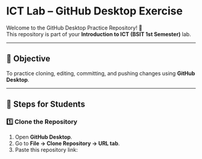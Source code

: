 # ICT Lab – GitHub Desktop Exercise

Welcome to the GitHub Desktop Practice Repository! 👋  
This repository is part of your **Introduction to ICT (BSIT 1st Semester)** lab.

---

## 🧭 Objective
To practice cloning, editing, committing, and pushing changes using **GitHub Desktop**.

---

## 🧪 Steps for Students

### 1️⃣ Clone the Repository
1. Open **GitHub Desktop**.
2. Go to **File → Clone Repository → URL tab**.
3. Paste this repository link:  
